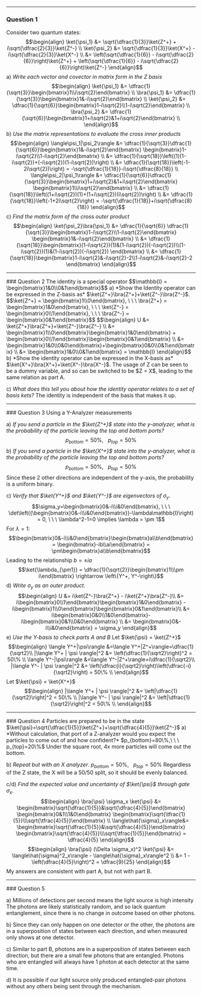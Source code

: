 <hr>

### Question 1
Consider two quantum states:
$$\begin{align}
\ket{\psi_1} &= \sqrt{\dfrac{1}{3}}\ket{Z^+} + i\sqrt{\dfrac{2}{3}}\ket{Z^-} \\
\ket{\psi_2} &= \sqrt{\dfrac{1}{3}}\ket{X^+} - i\sqrt{\dfrac{2}{3}}\ket{X^-} \\
&= \left(\sqrt{\dfrac{1}{6}} - i\sqrt{\dfrac{2}{6}}\right)\ket{Z^+} + \left(\sqrt{\dfrac{1}{6}} - i\sqrt{\dfrac{2}{6}}\right)\ket{Z^-}
\end{align}$$
a) *Write each vector and covector in matrix form in the Z basis*
$$\begin{align}
\ket{\psi_1} &= \dfrac{1}{\sqrt{3}}\begin{bmatrix}1\\i\sqrt{2}\end{bmatrix} \\
\bra{\psi_1} &= \dfrac{1}{\sqrt{3}}\begin{bmatrix}1&-i\sqrt{2}\end{bmatrix} \\
\ket{\psi_2} &= \dfrac{1}{\sqrt{6}}\begin{bmatrix}1-i\sqrt{2}\\1-i\sqrt{2}\end{bmatrix} \\
\bra{\psi_2} &= \dfrac{1}{\sqrt{6}}\begin{bmatrix}1+i\sqrt{2}&1+i\sqrt{2}\end{bmatrix} \\
\end{align}$$
b) *Use the matrix representations to evaluate the cross inner products*
$$\begin{align}
\langle\psi_1|\psi_2\rangle &= \dfrac{1}{\sqrt{3}}\dfrac{1}{\sqrt{6}}\begin{bmatrix}1&-i\sqrt{2}\end{bmatrix} \begin{bmatrix}1-i\sqrt{2}\\1-i\sqrt{2}\end{bmatrix} \\
&= \dfrac{1}{\sqrt{18}}\left((1)(1-i\sqrt{2})+(-i\sqrt{2})(1-i\sqrt{2})\right) \\
&= \dfrac{1}{\sqrt{18}}\left(-1-2i\sqrt{2})\right) = -\sqrt{\dfrac{1}{18}}-i\sqrt{\dfrac{8}{18}} \\
\langle\psi_2|\psi_1\rangle &= \dfrac{1}{\sqrt{6}}\dfrac{1}{\sqrt{3}}\begin{bmatrix}1+i\sqrt{2}&1+i\sqrt{2}\end{bmatrix} \begin{bmatrix}1\\i\sqrt{2}\end{bmatrix} \\
&= \dfrac{1}{\sqrt{18}}\left((1+i\sqrt{2})(1)+(1+i\sqrt{2})(i\sqrt{2})\right) \\
&= \dfrac{1}{\sqrt{18}}\left(-1+2i\sqrt{2}\right) = -\sqrt{\dfrac{1}{18}}+i\sqrt{\dfrac{8}{18}}
\end{align}$$
c) *Find the matrix form of the cross outer product*
$$\begin{align}
\ket{\psi_2}\bra{\psi_1} &= \dfrac{1}{\sqrt{6}} \dfrac{1}{\sqrt{3}}\begin{bmatrix}1-i\sqrt{2}\\1-i\sqrt{2}\end{bmatrix} \begin{bmatrix}1&-i\sqrt{2}\end{bmatrix} \\
&= \dfrac{1}{\sqrt{18}}\begin{bmatrix}(1-i\sqrt{2})(1)&(1-i\sqrt{2})(-i\sqrt{2})\\(1-i\sqrt{2})(1)&(1-i\sqrt{2})(-i\sqrt{2}) \end{bmatrix} \\
&= \dfrac{1}{\sqrt{18}}\begin{bmatrix}1-i\sqrt{2}&-i\sqrt{2}-2\\1-i\sqrt{2}&-i\sqrt{2}-2 \end{bmatrix}
\end{align}$$

<hr>
### Question 2
The identity is a special operator
$$\mathbb{I} = \begin{bmatrix}1&0\\0&1\end{bmatrix}$$
a) *Show the Identity operator can be expressed in the Z-basis as* $\ket{Z^+}\bra{Z^+}+\ket{Z^-}\bra{Z^-}$.
$$\ket{Z^+} = \begin{bmatrix}1\\0\end{bmatrix}, \ \ \
\bra{Z^+} = \begin{bmatrix}1&0\end{bmatrix}, \ \ \
\ket{Z^-} = \begin{bmatrix}0\\1\end{bmatrix}, \ \ \
\bra{Z^-} = \begin{bmatrix}0&1\end{bmatrix}$$
$$\begin{align}
U &= \ket{Z^+}\bra{Z^+}+\ket{Z^-}\bra{Z^-} \\
&= \begin{bmatrix}1\\0\end{bmatrix}\begin{bmatrix}1&0\end{bmatrix} + \begin{bmatrix}0\\1\end{bmatrix}\begin{bmatrix}0&1\end{bmatrix} \\
&= \begin{bmatrix}1&0\\0&0\end{bmatrix}+\begin{bmatrix}0&0\\0&1\end{bmatrix} \\
&= \begin{bmatrix}1&0\\0&1\end{bmatrix} = \mathbb{I}
\end{align}$$
b) *Show the identity operator can be expressed in the X-basis as* $\ket{X^+}\bra{X^+}+\ket{X^-}\bra{X^-}$.
The usage of Z can be seen to be a dummy variable, and so can be switched to be $Z = X$, leading to the same relation as part A.

c) *What does this tell you about how the identity operator relates to a set of basis kets?*
The identity is independent of the basis that makes it up.


<hr>
### Question 3
Using a Y-Analyzer measurements

a) *If you send a particle in the $\ket{Z^+}$ state into the y-analyzer, what is the probability of the particle leaving the top and bottom ports?*
$$p_{bottom} = 50\%, \ \ \ p_{top} = 50\%$$
b) *If you send a particle in the $\ket{X^+}$ state into the y-analyzer, what is the probability of the particle leaving the top and bottom ports?*
$$p_{bottom} = 50\%, \ \ \ p_{top} = 50\%$$
Since these 2 other directions are independent of the y-axis, the probability is a uniform binary.

c) *Verify that $\ket{Y^+}$ and $\ket{Y^-}$ are eigenvectors of $\sigma_y$*.
$$\sigma_y=\begin{bmatrix}0&-i\\i&0\end{bmatrix}, \ \ \ \det\left({\begin{bmatrix}0&-i\\i&0\end{bmatrix}}-\lambda\mathbb{I}\right) = 0, \ \ \ \lambda^2-1=0 \implies \lambda = \pm 1$$
For $\lambda = 1$:
$$\begin{bmatrix}0&-i\\i&0\end{bmatrix}\begin{bmatrix}a\\b\end{bmatrix} = \begin{bmatrix}-ib\\ai\end{bmatrix} = \pm\begin{bmatrix}a\\b\end{bmatrix}$$
Leading to the relationship $b = \pm ia$
$$\ket{\lambda_{\pm1}} = \dfrac{1}{\sqrt{2}}\begin{bmatrix}1\\\pm i\end{bmatrix} \rightarrow \left\{Y^+, Y^-\right\}$$
d) *Write $\sigma_y$ as an outer product.*
$$\begin{align}
U &= i\ket{Z^-}\bra{Z^+} - i\ket{Z^+}\bra{Z^-}\\
&= i\begin{bmatrix}0\\1\end{bmatrix}\begin{bmatrix}1&0\end{bmatrix} - i\begin{bmatrix}1\\0\end{bmatrix}\begin{bmatrix}0&1\end{bmatrix}\\
&= i\begin{bmatrix}0&0\\1&0\end{bmatrix}-i\begin{bmatrix}0&1\\0&0\end{bmatrix} \\
&= \begin{bmatrix}0&-i\\i&0\end{bmatrix} = \sigma_y
\end{align}$$
e) *Use the Y-basis to check parts A and B*
Let $\ket{\psi} = \ket{Z^+}$
$$\begin{align}
\langle Y^+|\psi\rangle &=\langle Y^+|Z^+\rangle=\dfrac{1}{\sqrt2}\\
|\langle Y^+ | \psi \rangle|^2 &= \left(\dfrac{1}{\sqrt2}\right)^2 = 50\% \\
\langle Y^-|\psi\rangle &=\langle Y^-|Z^+\rangle=i\dfrac{1}{\sqrt2}\\
|\langle Y^- | \psi \rangle|^2 &= \left(\dfrac{i}{\sqrt2}\right)\left(\dfrac{-i}{\sqrt2}\right) = 50\% \\
\end{align}$$
Let $\ket{\psi} = \ket{X^+}$
$$\begin{align}
|\langle Y^+ | \psi \rangle|^2 &= \left|\dfrac{1}{\sqrt2}\right|^2 = 50\% \\
|\langle Y^- | \psi \rangle|^2 &= \left|\dfrac{1}{\sqrt2}\right|^2 = 50\% \\
\end{align}$$

<hr>
### Question 4
Particles are prepared to be in the state $\ket{\psi}=\sqrt{\dfrac{1}{5}}\ket{Z^+}+\sqrt{\dfrac{4}{5}}\ket{Z^-}$
a) *Without calculation, that port of a Z-analyzer would you expect the particles to come out of and how confident?*
$p_{bottom}=80\%,\ \ \ p_{top}=20\%$
Under the square root, 4x more particles will come out the bottom.

b) *Repeat but with an X analyzer*.
$p_{bottom}=50\%,\ \ \ p_{top}=50\%$
Regardless of the Z state, the X will be a 50/50 split, so it should be evenly balanced.

c/d) *Find the expected value and uncertainty of $\ket{\psi}$ through gate $\sigma_x$*.
$$\begin{align}
\bra{\psi} \sigma_x \ket{\psi} &= \begin{bmatrix}\sqrt{\dfrac{1}{5}}&\sqrt{\dfrac{4}{5}}\end{bmatrix} \begin{bmatrix}0&1\\1&0\end{bmatrix} \begin{bmatrix}\sqrt{\tfrac{1}{5}}\\\sqrt{\tfrac{4}{5}}\end{bmatrix} \\
\langle\hat{\sigma}_x\rangle&= \begin{bmatrix}\sqrt{\dfrac{1}{5}}&\sqrt{\dfrac{4}{5}}\end{bmatrix}  \begin{bmatrix}\sqrt{\tfrac{4}{5}}\\\sqrt{\tfrac{1}{5}}\end{bmatrix} = \dfrac{4}{5}
\end{align}$$
$$\begin{align}
\bra{\psi} (\Delta \sigma_x)^2 \ket{\psi} &= \langle\hat{\sigma}^2_x\rangle - \langle\hat{\sigma}_x\rangle^2 \\
&= 1 - \left(\dfrac{4}{5}\right)^2 = \dfrac{9}{25}
\end{align}$$
My answers are consistent with part A, but not with part B.

<hr>
### Question 5

a) Millions of detections per second means the light source is high intensity
	The photons are likely statistically random, and so lack quantum entanglement, since there is no change in outcome based on other photons.

b) Since they can only happen on one detector or the other, the photons are in a superposition of states between each direction, and when measured only shows at one detector.

c) Similar to part B, photons are in a superposition of states between each direction, but there are a small few photons that are entangled. Photons who are entangled will always have 1 photon at each detector at the same time.

d) It is possible if our light source only produced entangled-pair photons without any others being sent through the mechanism.